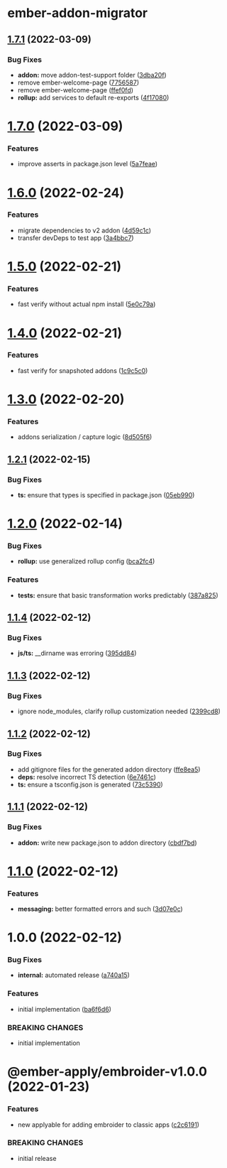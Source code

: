 # ember-addon-migrator

## [1.7.1](https://github.com/NullVoxPopuli/ember-addon-migrator/compare/v1.7.0...v1.7.1) (2022-03-09)


### Bug Fixes

* **addon:** move addon-test-support folder ([3dba20f](https://github.com/NullVoxPopuli/ember-addon-migrator/commit/3dba20faaeb531b2ee7edc9d92f13c6bca1e254c))
* remove ember-welcome-page ([7756587](https://github.com/NullVoxPopuli/ember-addon-migrator/commit/775658792d79f412668e1ae89b2e2fb48d372633))
* remove ember-welcome-page ([ffef0fd](https://github.com/NullVoxPopuli/ember-addon-migrator/commit/ffef0fdb7922a9000be0f3f75731d63b0723a3ea))
* **rollup:** add services to default re-exports ([4f17080](https://github.com/NullVoxPopuli/ember-addon-migrator/commit/4f170809cc973f82cd21ae729e1c01c2d8300dd8))

# [1.7.0](https://github.com/NullVoxPopuli/ember-addon-migrator/compare/v1.6.0...v1.7.0) (2022-03-09)


### Features

* improve asserts in package.json level ([5a7feae](https://github.com/NullVoxPopuli/ember-addon-migrator/commit/5a7feaedd9c5e0d9b41c64645d475a0669db30e1))

# [1.6.0](https://github.com/NullVoxPopuli/ember-addon-migrator/compare/v1.5.0...v1.6.0) (2022-02-24)


### Features

* migrate dependencies to v2 addon ([4d59c1c](https://github.com/NullVoxPopuli/ember-addon-migrator/commit/4d59c1c64dd2f3266fd85e663e7c0c47e00b0c58))
* transfer devDeps to test app ([3a4bbc7](https://github.com/NullVoxPopuli/ember-addon-migrator/commit/3a4bbc775a592f387ef729e2549d510accec8e36))

# [1.5.0](https://github.com/NullVoxPopuli/ember-addon-migrator/compare/v1.4.0...v1.5.0) (2022-02-21)


### Features

* fast verify without actual npm install ([5e0c79a](https://github.com/NullVoxPopuli/ember-addon-migrator/commit/5e0c79aa5516b80ca37f87f1049626e345fb7ad4))

# [1.4.0](https://github.com/NullVoxPopuli/ember-addon-migrator/compare/v1.3.0...v1.4.0) (2022-02-21)


### Features

* fast verify for snapshoted addons ([1c9c5c0](https://github.com/NullVoxPopuli/ember-addon-migrator/commit/1c9c5c0cf6db0ff6bcccfe8f0123aaef7e95e69f))

# [1.3.0](https://github.com/NullVoxPopuli/ember-addon-migrator/compare/v1.2.1...v1.3.0) (2022-02-20)


### Features

* addons serialization / capture logic ([8d505f6](https://github.com/NullVoxPopuli/ember-addon-migrator/commit/8d505f634a7b2ab2d5be80c2fdbcc7e95be63225))

## [1.2.1](https://github.com/NullVoxPopuli/ember-addon-migrator/compare/v1.2.0...v1.2.1) (2022-02-15)


### Bug Fixes

* **ts:** ensure that types is specified in package.json ([05eb990](https://github.com/NullVoxPopuli/ember-addon-migrator/commit/05eb9905199e65f469351e53ab1205c2d0b665c5))

# [1.2.0](https://github.com/NullVoxPopuli/ember-addon-migrator/compare/v1.1.4...v1.2.0) (2022-02-14)


### Bug Fixes

* **rollup:** use generalized rollup config ([bca2fc4](https://github.com/NullVoxPopuli/ember-addon-migrator/commit/bca2fc463af484697473122c5b1a68277ebaff33))


### Features

* **tests:** ensure that basic transformation works predictably ([387a825](https://github.com/NullVoxPopuli/ember-addon-migrator/commit/387a82512a336610144c7ad7729ecba6bd9a2105))

## [1.1.4](https://github.com/NullVoxPopuli/ember-addon-migrator/compare/v1.1.3...v1.1.4) (2022-02-12)


### Bug Fixes

* **js/ts:** __dirname was erroring ([395dd84](https://github.com/NullVoxPopuli/ember-addon-migrator/commit/395dd846d6d0afad1614c702ea91918988703cbb))

## [1.1.3](https://github.com/NullVoxPopuli/ember-addon-migrator/compare/v1.1.2...v1.1.3) (2022-02-12)


### Bug Fixes

* ignore node_modules, clarify rollup customization needed ([2399cd8](https://github.com/NullVoxPopuli/ember-addon-migrator/commit/2399cd8a01a4ab1e3d05c0924bf78d4aa3722f82))

## [1.1.2](https://github.com/NullVoxPopuli/ember-addon-migrator/compare/v1.1.1...v1.1.2) (2022-02-12)


### Bug Fixes

* add gitignore files for the generated addon directory ([ffe8ea5](https://github.com/NullVoxPopuli/ember-addon-migrator/commit/ffe8ea5ebdc2dcb80fb2ce22961192ac7f3728e4))
* **deps:** resolve incorrect TS detection ([6e7461c](https://github.com/NullVoxPopuli/ember-addon-migrator/commit/6e7461cc2043660e6a832fc2c69df9231734a450))
* **ts:** ensure a tsconfig.json is generated ([73c5390](https://github.com/NullVoxPopuli/ember-addon-migrator/commit/73c53902bbb1aeae91684ed5c17cd9a7f43a8197))

## [1.1.1](https://github.com/NullVoxPopuli/ember-addon-migrator/compare/v1.1.0...v1.1.1) (2022-02-12)


### Bug Fixes

* **addon:** write new package.json to addon directory ([cbdf7bd](https://github.com/NullVoxPopuli/ember-addon-migrator/commit/cbdf7bd9aec2a2eeea755046915f7b963c019555))

# [1.1.0](https://github.com/NullVoxPopuli/ember-addon-migrator/compare/v1.0.0...v1.1.0) (2022-02-12)


### Features

* **messaging:** better formatted errors and such ([3d07e0c](https://github.com/NullVoxPopuli/ember-addon-migrator/commit/3d07e0c5f305cbf60fc69684d8108f7a7fa5c2a7))

# 1.0.0 (2022-02-12)


### Bug Fixes

* **internal:** automated release ([a740a15](https://github.com/NullVoxPopuli/ember-addon-migrator/commit/a740a1506d79e6d5dc108c11bb872f1a70a63ed3))


### Features

* initial implementation ([ba6f6d6](https://github.com/NullVoxPopuli/ember-addon-migrator/commit/ba6f6d6bc1f181b491b7eac463c9a8dedc2d99bb))


### BREAKING CHANGES

* initial implementation

# @ember-apply/embroider-v1.0.0 (2022-01-23)


### Features

* new applyable for adding embroider to classic apps ([c2c6191](https://github.com/NullVoxPopuli/ember-apply/commit/c2c6191d9148d2c3694f0a84d61078f7fb9b36da))


### BREAKING CHANGES

* initial release
